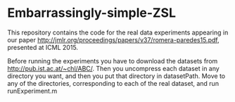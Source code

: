 # Embarrassingly-simple-ZSL
This repository contains the code for the real data experiments appearing in our paper <a href="An embarrassingly simple approach to zero-shot learning">http://jmlr.org/proceedings/papers/v37/romera-paredes15.pdf</a>, presented at ICML 2015.

Before running the experiments you have to download the datasets from <a href="http://pub.ist.ac.at/~chl/ABC/">http://pub.ist.ac.at/~chl/ABC/</a>.
Then you uncompress each dataset in any directory you want, and then you put that directory in datasetPath.
Move to any of the directories, corresponding to each of the real dataset, and run runExperiment.m
